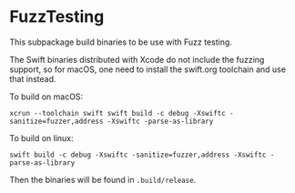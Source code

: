 # FuzzTesting

This subpackage build binaries to be use with Fuzz testing.

The Swift binaries distributed with Xcode do not include the fuzzing support, so
for macOS, one need to install the swift.org toolchain and use that instead.

To build on macOS:

```
xcrun --toolchain swift swift build -c debug -Xswiftc -sanitize=fuzzer,address -Xswiftc -parse-as-library
```

To build on linux:
```
swift build -c debug -Xswiftc -sanitize=fuzzer,address -Xswiftc -parse-as-library
```

Then the binaries will be found in `.build/release`.
